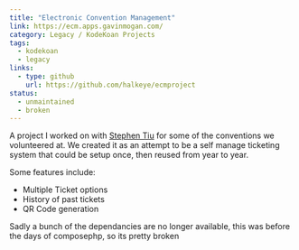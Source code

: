 ```yaml
---
title: "Electronic Convention Management"
link: https://ecm.apps.gavinmogan.com/
category: Legacy / KodeKoan Projects
tags:
  - kodekoan
  - legacy
links:
  - type: github
    url: https://github.com/halkeye/ecmproject
status:
  - unmaintained
  - broken
---
```

A project I worked on with [Stephen Tiu](http://stephentiu.uchikoma.org/) for some of the conventions we volunteered at.
We created it as an attempt to be a self manage ticketing system that could be setup once, then reused from year to year.

Some features include:

*   Multiple Ticket options
*   History of past tickets
*   QR Code generation

Sadly a bunch of the dependancies are no longer available, this was before the days of composephp, so its pretty broken
